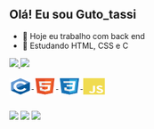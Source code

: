 ## Olá! Eu sou Guto_tassi

- 🔭 Hoje eu trabalho com back end
- 🌱 Estudando HTML, CSS e C

<div>
  <a href="https://github.com/Gutotassi">
  <img width ="39%" src="https://github-readme-stats.vercel.app/api?username=Gutotassi&show_icons=true&theme=shadow_green&include_all_commits=true&count_private=true"/>
  <img width ="54%" src="https://github-readme-stats.vercel.app/api/top-langs/?username=Gutotassi&theme=shadow_green&langs_count=16&layout=compact"/>
</div>
    
<div style="display: inline_block"><br>
  <img align="center" alt="Tassi-C" height="30" width="40" src="https://raw.githubusercontent.com/devicons/devicon/master/icons/c/c-original.svg">
  <img align="center" alt="Tassi-HTML" height="30" width="40" src="https://raw.githubusercontent.com/devicons/devicon/master/icons/html5/html5-original.svg">
  <img align="center" alt="Tassi-CSS" height="30" width="40" src="https://raw.githubusercontent.com/devicons/devicon/master/icons/css3/css3-original.svg">
  <img align="center" alt="Tassi-Js" height="30" width="40" src="https://raw.githubusercontent.com/devicons/devicon/master/icons/javascript/javascript-plain.svg">
</div>

##

<div>
  <a href="https://instagram.com/Guto_tassi" target="_blank"><img src="https://img.shields.io/badge/-Instagram-%23E4405F?style=for-the-badge&logo=instagram&logoColor=white" target="_blank"></a>
  <a href = "mailto:augustotassibmoreira@gmail.com"><img src="https://img.shields.io/badge/-Gmail-%23333?style=for-the-badge&logo=gmail&logoColor=white" target="_blank"></a>
  <a href="https://www.linkedin.com/in/augusto-tassi-454a91312" target="_blank"><img src="https://img.shields.io/badge/-LinkedIn-%230077B5?style=for-the-badge&logo=linkedin&logoColor=white" target="_blank"></a> 
</div>
